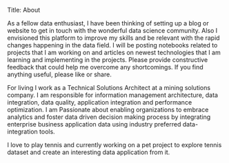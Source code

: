 Title: About

As a fellow data enthusiast, I have been thinking of setting up a blog or website to get 
in touch with the wonderful data science community. Also I envisioned this platform to 
improve my skills and be relevant with the rapid changes happening in the data field.
I will be posting notebooks related to projects that I am working on and articles on newest
technologies that I am learning and implementing in the projects. Please provide
constructive feedback that could help me overcome any shortcomings. If you find anything
useful, please like or share.

For living I work as a Technical Solutions Architect at a mining solutions company. 
I am responsible for information management architecture, data integration, 
data quality, application integration and performance optimization. I am Passionate about 
enabling organizations to embrace analytics and foster data driven decision making process 
by integrating enterprise business application data using industry preferred data-
integration tools.

I love to play tennis and currently working on a pet project to explore tennis dataset and
create an interesting data application from it.






